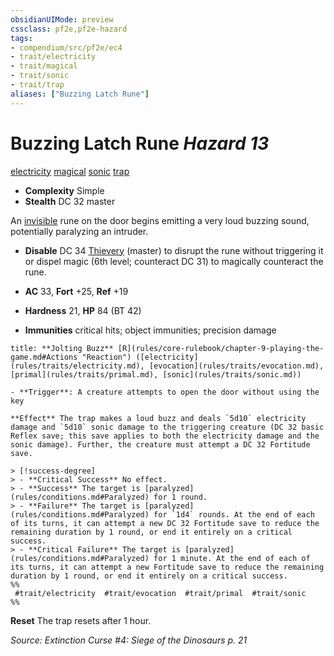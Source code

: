 ```yaml
---
obsidianUIMode: preview
cssclass: pf2e,pf2e-hazard
tags:
- compendium/src/pf2e/ec4
- trait/electricity
- trait/magical
- trait/sonic
- trait/trap
aliases: ["Buzzing Latch Rune"]
---
```

# Buzzing Latch Rune *Hazard 13*  
[electricity](electricity.md "Electricity Energy & Element Trait")  [magical](magical.md "Magical Item Trait")  [sonic](sonic.md "Sonic Energy & Element Trait")  [trap](trap.md "Trap Hazard Trait")  

- **Complexity** Simple
- **Stealth** DC 32 master  

An [invisible](conditions.md#Invisible) rune on the door begins emitting a very loud buzzing sound, potentially paralyzing an intruder.

- **Disable** DC 34 [Thievery](skills.md#Thievery) (master) to disrupt the rune without triggering it or dispel magic (6th level; counteract DC 31) to magically counteract the rune.  

- **AC** 33, **Fort** +25, **Ref** +19
- **Hardness** 21, **HP** 84 (BT 42)
- **Immunities** critical hits; object immunities; precision damage

```ad-embed-ability
title: **Jolting Buzz** [R](rules/core-rulebook/chapter-9-playing-the-game.md#Actions "Reaction") ([electricity](rules/traits/electricity.md), [evocation](rules/traits/evocation.md), [primal](rules/traits/primal.md), [sonic](rules/traits/sonic.md))

- **Trigger**: A creature attempts to open the door without using the key

**Effect** The trap makes a loud buzz and deals `5d10` electricity damage and `5d10` sonic damage to the triggering creature (DC 32 basic Reflex save; this save applies to both the electricity damage and the sonic damage). Further, the creature must attempt a DC 32 Fortitude save.

> [!success-degree] 
> - **Critical Success** No effect.
> - **Success** The target is [paralyzed](rules/conditions.md#Paralyzed) for 1 round.
> - **Failure** The target is [paralyzed](rules/conditions.md#Paralyzed) for `1d4` rounds. At the end of each of its turns, it can attempt a new DC 32 Fortitude save to reduce the remaining duration by 1 round, or end it entirely on a critical success.
> - **Critical Failure** The target is [paralyzed](rules/conditions.md#Paralyzed) for 1 minute. At the end of each of its turns, it can attempt a new Fortitude save to reduce the remaining duration by 1 round, or end it entirely on a critical success.  
%%
 #trait/electricity  #trait/evocation  #trait/primal  #trait/sonic 
%%
```

**Reset** The trap resets after 1 hour.  

*Source: Extinction Curse #4: Siege of the Dinosaurs p. 21*